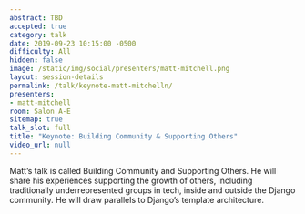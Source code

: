 ```yaml
---
abstract: TBD
accepted: true
category: talk
date: 2019-09-23 10:15:00 -0500
difficulty: All
hidden: false
image: /static/img/social/presenters/matt-mitchell.png
layout: session-details
permalink: /talk/keynote-matt-mitchelln/
presenters:
- matt-mitchell
room: Salon A-E
sitemap: true
talk_slot: full
title: "Keynote: Building Community & Supporting Others"
video_url: null
---
```


Matt’s talk is called Building Community and Supporting Others. He will share his experiences supporting the growth of others, including traditionally underrepresented groups in tech, inside and outside the Django community. He will draw parallels to Django’s template architecture.
